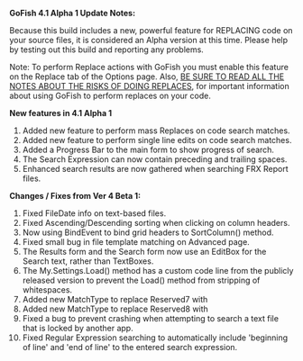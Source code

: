 **GoFish 4.1 Alpha 1 Update Notes:**

Because this build includes a new, powerful feature for REPLACING code on your source files, it is considered an Alpha version at this time. Please help by testing out this build and reporting any problems.

Note: To perform Replace actions with GoFish you must enable this feature on the Replace tab of the Options page. Also, [BE SURE TO READ ALL THE NOTES ABOUT THE RISKS OF DOING REPLACES](GoFish-Replace-Help), for important information about using GoFish to perform replaces on your code.

**New features in 4.1 Alpha 1**
 1. Added new feature to perform mass Replaces on code search matches.
 2. Added new feature to perform single line edits on code search matches.
 3. Added a Progress Bar to the main form to show progress of search.
 4. The Search Expression can now contain preceding and trailing spaces.
 5. Enhanced search results are now gathered when searching FRX Report files.


**Changes / Fixes from Ver 4 Beta 1:**

 1. Fixed FileDate info on text-based files.
 2. Fixed Ascending/Descending sorting when clicking on column headers.
 3. Now using BindEvent to bind grid headers to SortColumn() method.
 4. Fixed small bug in file template matching on Advanced page.
 5. The Results form and the Search form now use an EditBox for the Search text, rather than TextBoxes.
 6. The My.Settings.Load() method has a custom code line from the publicly released version to prevent the Load() method from stripping of whitespaces. 
 7. Added new MatchType to replace Reserved7 with <Class Desc>
 8. Added new MatchType to replace Reserved8 with <Include File>
 9. Fixed a bug to prevent crashing when attempting to search a text file that is locked by another app.
10. Fixed Regular Expression searching to automatically include 'beginning of line' and 'end of line' to the entered search expression.
 



